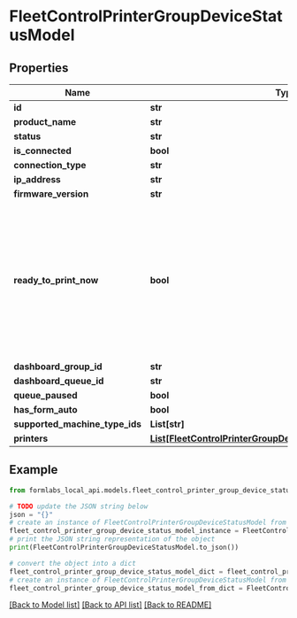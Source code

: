 # FleetControlPrinterGroupDeviceStatusModel


## Properties

Name | Type | Description | Notes
------------ | ------------- | ------------- | -------------
**id** | **str** |  | 
**product_name** | **str** |  | 
**status** | **str** |  | 
**is_connected** | **bool** |  | 
**connection_type** | **str** |  | 
**ip_address** | **str** |  | 
**firmware_version** | **str** |  | 
**ready_to_print_now** | **bool** | If the default behavior for newly uploaded jobs is to start printing them automatically. If false, uploaded jobs will be added to the printing queue. | 
**dashboard_group_id** | **str** |  | 
**dashboard_queue_id** | **str** |  | 
**queue_paused** | **bool** |  | 
**has_form_auto** | **bool** |  | 
**supported_machine_type_ids** | **List[str]** |  | 
**printers** | [**List[FleetControlPrinterGroupDeviceStatusModelAllOfPrinters]**](FleetControlPrinterGroupDeviceStatusModelAllOfPrinters.md) |  | 

## Example

```python
from formlabs_local_api.models.fleet_control_printer_group_device_status_model import FleetControlPrinterGroupDeviceStatusModel

# TODO update the JSON string below
json = "{}"
# create an instance of FleetControlPrinterGroupDeviceStatusModel from a JSON string
fleet_control_printer_group_device_status_model_instance = FleetControlPrinterGroupDeviceStatusModel.from_json(json)
# print the JSON string representation of the object
print(FleetControlPrinterGroupDeviceStatusModel.to_json())

# convert the object into a dict
fleet_control_printer_group_device_status_model_dict = fleet_control_printer_group_device_status_model_instance.to_dict()
# create an instance of FleetControlPrinterGroupDeviceStatusModel from a dict
fleet_control_printer_group_device_status_model_from_dict = FleetControlPrinterGroupDeviceStatusModel.from_dict(fleet_control_printer_group_device_status_model_dict)
```
[[Back to Model list]](../README.md#documentation-for-models) [[Back to API list]](../README.md#documentation-for-api-endpoints) [[Back to README]](../README.md)


